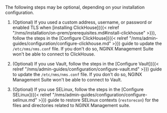The following steps may be optional, depending on your installation configuration.

1. (Optional) If you used a custom address, username, or password or enabled TLS when [installing ClickHouse]({{< relref "/nms/installation/on-prem/prerequisites.md#install-clickhouse" >}}), follow the steps in the [Configure ClickHouse]({{< relref "/nms/admin-guides/configuration/configure-clickhouse.md" >}}) guide to update the `/etc/nms/nms.conf` file. If you don't do so, NGINX Management Suite won't be able to connect to ClickHouse.

1. (Optional) If you use Vault, follow the steps in the [Configure Vault]({{< relref "/nms/admin-guides/configuration/configure-vault.md" >}}) guide to update the `/etc/nms/nms.conf` file. If you don't do so, NGINX Management Suite won't be able to connect to Vault.

1. (Optional) If you use SELinux, follow the steps in the [Configure SELinux]({{< relref "/nms/admin-guides/configuration/configure-selinux.md" >}}) guide to restore SELinux contexts (`restorecon`) for the files and directories related to NGINX Management suite.

<!-- Do not remove. Keep this code at the bottom of the include -->
<!-- DOCS-1030 -->